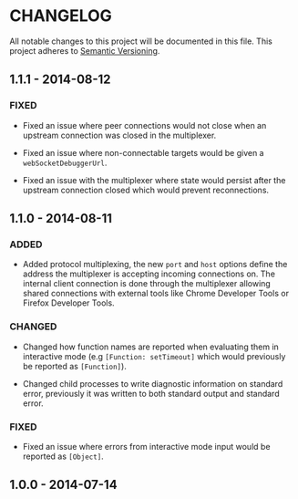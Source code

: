 # CHANGELOG

All notable changes to this project will be documented in this file.
This project adheres to [Semantic Versioning](http://semver.org/).

## 1.1.1 - 2014-08-12
### FIXED

- Fixed an issue where peer connections would not close when an upstream
connection was closed in the multiplexer.

- Fixed an issue where non-connectable targets would be given a
`webSocketDebuggerUrl`.

- Fixed an issue with the multiplexer where state would persist after the
upstream connection closed which would prevent reconnections.

## 1.1.0 - 2014-08-11
### ADDED

- Added protocol multiplexing, the new `port` and `host` options define
the address the multiplexer is accepting incoming connections on. The internal client connection is done through the multiplexer allowing shared connections with external tools like Chrome Developer Tools or Firefox Developer Tools.

### CHANGED

- Changed how function names are reported when evaluating them in interactive mode
(e.g `[Function: setTimeout]` which would previously be reported as `[Function]`).

- Changed child processes to write diagnostic information on standard error,
previously it was written to both standard output and standard error.

### FIXED

- Fixed an issue where errors from interactive mode input would be reported as `[Object]`.

## 1.0.0 - 2014-07-14
